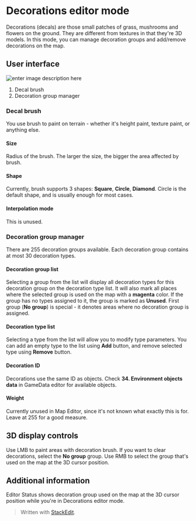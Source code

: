 # Decorations editor mode
Decorations (decals) are those small patches of grass, mushrooms and flowers on the ground. They are different from textures in that they're 3D models. In this mode, you can manage decoration groups and add/remove decorations on the map.

## User interface
![enter image description here](https://lh3.googleusercontent.com/VLxXw75ti0uc4d5-SyqYLmuwQItU3XLwWePivHOOtExxgWhF0o_s9Hs4JBk7SWuM3zQ5WMKpfxsI)
1. Decal brush
2. Decoration group manager

### Decal brush
You use brush to paint on terrain - whether it's height paint, texture paint, or anything else.
#### Size
Radius of the brush. The larger the size, the bigger the area affected by brush.
#### Shape
Currently, brush supports 3 shapes: **Square**, **Circle**, **Diamond**. Circle is the default shape, and is usually enough for most cases.
#### Interpolation mode
This is unused.

### Decoration group manager
There are 255 decoration groups available. Each decoration group contains at most 30 decoration types.
#### Decoration group list
Selecting a group from the list will display all decoration types for this decoration group on the decoration type list. It will also mark all places where the selected group is used on the map with a **magenta** color.
 If the group has no types assigned to it, the group is marked as **Unused**. 
First group (**No group**) is special - it denotes areas where no decoration group is assigned.
#### Decoration type list
Selecting a type from the list will allow you to modify type parameters. You can add an empty type to the list using **Add** button, and remove selected type using **Remove** button.
#### Decoration ID
Decorations use the same ID as objects. Check **34. Environment objects data** in GameData editor for available objects.
#### Weight
Currently unused in Map Editor, since it's not known what exactly this is for. Leave at 255 for a good measure.

## 3D display controls
Use LMB to paint areas with decoration brush. If you want to clear decorations, select the **No group** group.
Use RMB to select the group that's used on the map at the 3D cursor position.

## Additional information
Editor Status shows decoration group used on the map at the 3D cursor position while you're in Decorations editor mode.

> Written with [StackEdit](https://stackedit.io/).
<!--stackedit_data:
eyJoaXN0b3J5IjpbMjA2NzgxOTY3Nl19
-->